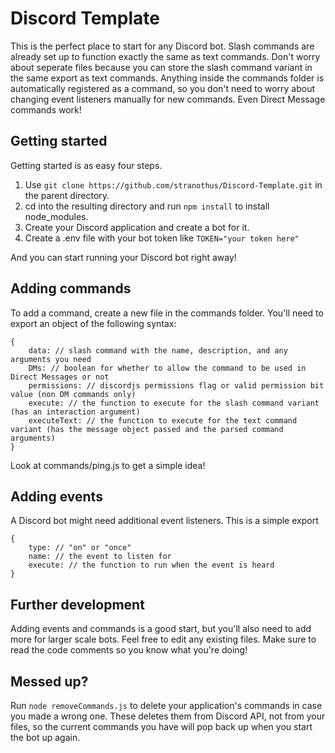# Discord Template

This is the perfect place to start for any Discord bot. Slash commands are already set up to function exactly the same as text commands. Don't worry about seperate files because you can store the slash command variant in the same export as text commands. Anything inside the commands folder is automatically registered as a command, so you don't need to worry about changing event listeners manually for new commands. Even Direct Message commands work!

## Getting started

Getting started is as easy four steps.

1. Use `git clone https://github.com/stranothus/Discord-Template.git` in the parent directory. 
2. cd into the resulting directory and run `npm install` to install node_modules. 
3. Create your Discord application and create a bot for it. 
4. Create a .env file with your bot token like `TOKEN="your token here"`

And you can start running your Discord bot right away!

## Adding commands

To add a command, create a new file in the commands folder. You'll need to export an object of the following syntax:

```
{
    data: // slash command with the name, description, and any arguments you need
    DMs: // boolean for whether to allow the command to be used in Direct Messages or not
    permissions: // discordjs permissions flag or valid permission bit value (non DM commands only)
    execute: // the function to execute for the slash command variant (has an interaction argument)
    executeText: // the function to execute for the text command variant (has the message object passed and the parsed command arguments)
}
```

Look at commands/ping.js to get a simple idea!

## Adding events

A Discord bot might need additional event listeners. This is a simple export

```
{
    type: // "on" or "once"
    name: // the event to listen for
    execute: // the function to run when the event is heard
}
```

## Further development

Adding events and commands is a good start, but you'll also need to add more for larger scale bots. Feel free to edit any existing files. Make sure to read the code comments so you know what you're doing!

## Messed up?

Run `node removeCommands.js` to delete your application's commands in case you made a wrong one. These deletes them from Discord API, not from your files, so the current commands you have will pop back up when you start the bot up again. 